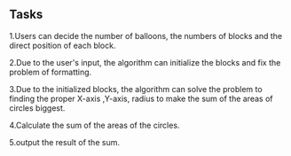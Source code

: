 ## Tasks
1.Users can decide the number of balloons, the numbers of blocks and the direct position of each block.

2.Due to the user's input, the algorithm can initialize the blocks and fix the problem of formatting.

3.Due to the initialized blocks, the algorithm can solve the problem to finding the proper X-axis ,Y-axis, radius to make the sum of the areas of circles biggest.

4.Calculate the sum of the areas of the circles.

5.output the result of the sum.